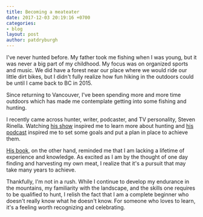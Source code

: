 ```yaml
---
title: Becoming a meateater
date: 2017-12-03 20:19:16 +0700
categories:
- blog
layout: post
author: patdryburgh
---
```


I've never hunted before. My father took me fishing when I was young, but it was never a big part of my childhood. My focus was on organized sports and music. We did have a forest near our place where we would ride our little dirt bikes, but I didn't fully realize how fun hiking in the outdoors could be until I came back to BC in 2015.

Since returning to Vancouver, I've been spending more and more time outdoors which has made me contemplate getting into some fishing and hunting.

I recently came across hunter, writer, podcaster, and TV personality, Steven Rinella. Watching [his show](https://en.wikipedia.org/wiki/MeatEater) inspired me to learn more about hunting and [his podcast](http://www.themeateater.com/podcasts/) inspired me to set some goals and put a plan in place to achieve them.

[His book](https://www.amazon.com/Meat-Eater-Adventures-American-Hunter/dp/0385529821), on the other hand, reminded me that I am lacking a lifetime of experience and knowledge. As excited as I am by the thought of one day finding and harvesting my own meat, I realize that it's a pursuit that may take many years to achieve.

Thankfully, I'm not in a rush. While I continue to develop my endurance in the mountains, my familiarity with the landscape, and the skills one requires to be qualified to hunt, I relish the fact that I am a complete beginner who doesn't really know what he doesn't know. For someone who loves to learn, it's a feeling worth recognizing and celebrating.